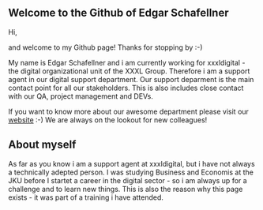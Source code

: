 ## Welcome to the Github of Edgar Schafellner

Hi,

and welcome to my Github page! Thanks for stopping by :-)

My name is Edgar Schafellner and i am currently working for xxxldigital - the digital organizational unit of the XXXL Group. Therefore i am a support agent in our digital support department. Our support deparment is the main contact point for all our stakeholders. This is also includes close contact with our QA, project management and DEVs.

If you want to know more about our awesome department please visit our [website](https://www.xxxl.digital/about-en) :-) We are always on the lookout for new colleagues!

## About myself

As far as you know i am a support agent at xxxldigital, but i have not always a technically adepted person. I was studying Business and Economis at the JKU before I startet a career in the digital sector - so i am always up for a challenge and to learn new things. This is also the reason why this page exists - it was part of a training i have attended.
